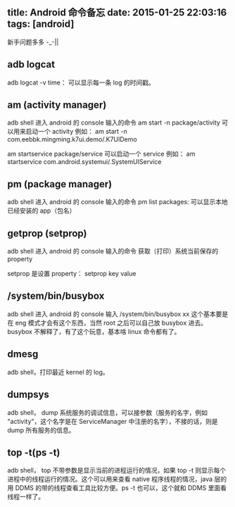title: Android 命令备忘
date: 2015-01-25 22:03:16
tags: [android]
---

新手问题多多 -_-|| 

## adb logcat

adb logcat -v time： 可以显示每一条 log 的时间戳。

## am (activity manager)

adb shell 进入 android 的 console 输入的命令 
am start -n package/activity 可以用来启动一个 activity 例如：
am start -n com.eebbk.mingming.k7ui.demo/.K7UIDemo

am startservice package/service 可以启动一个 service 例如：
am startservice com.android.systemui/.SystemUIService 

## pm (package manager)

adb shell 进入 android 的 console 输入的命令
pm list packages: 可以显示本地已经安装的 app（包名）

## getprop (setprop)
adb shell 进入 android 的 console 输入的命令
获取（打印）系统当前保存的 property

setprop 是设置 property： setprop key value

## /system/bin/busybox

adb shell 进入 android 的 console 输入 /system/bin/busybox xx 
这个基本要是在 eng 模式才会有这个东西，当然 root 之后可以自己放 busybox 进去。 busybox 不解释了，有了这个玩意，基本啥 linux 命令都有了。

## dmesg

adb shell，打印最近 kernel 的 log。

## dumpsys

adb shell， dump 系统服务的调试信息，可以接参数（服务的名字，例如 "activity"，这个名字是在 ServiceManager 中注册的名字），不接的话，则是 dump 所有服务的信息。

## top -t(ps -t)
adb shell， top 不带参数是显示当前的进程运行的情况，如果 top -t 则显示每个进程中的线程运行的情况。这个可以用来查看 native 程序线程的情况，java 层的用 DDMS 的带的线程查看工具比较方便。ps -t 也可以，这个就和 DDMS 里面看线程一样了。

